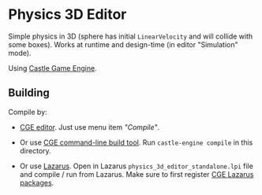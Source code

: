 # Physics 3D Editor

Simple physics in 3D (sphere has initial `LinearVelocity` and will collide with some boxes). Works at runtime and design-time (in editor "Simulation" mode).

Using [Castle Game Engine](https://castle-engine.io/).

## Building

Compile by:

- [CGE editor](https://castle-engine.io/manual_editor.php). Just use menu item _"Compile"_.

- Or use [CGE command-line build tool](https://castle-engine.io/build_tool). Run `castle-engine compile` in this directory.

- Or use [Lazarus](https://www.lazarus-ide.org/). Open in Lazarus `physics_3d_editor_standalone.lpi` file and compile / run from Lazarus. Make sure to first register [CGE Lazarus packages](https://castle-engine.io/lazarus).
